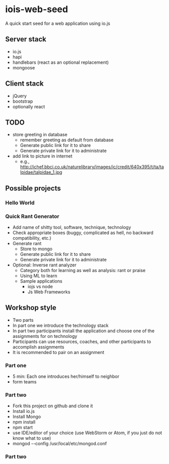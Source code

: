 # iois-web-seed
A quick start seed for a web application using io.js

## Server stack
* io.js
* hapi
* handlebars (react as an optional replacement)
* mongoose

## Client stack
* jQuery
* bootstrap
* optionally react

## TODO
* store greeting in database
  * remember greeting as default from database
  * Generate public link for it to share
  * Generate private link for it to administrate
* add link to picture in internet
  * e.g., http://ichef.bbci.co.uk/naturelibrary/images/ic/credit/640x395/t/ta/talpidae/talpidae_1.jpg

## Possible projects
### Hello World
### Quick Rant Generator
* Add name of shitty tool, software, technique, technology
* Check appropriate boxes (buggy, complicated as hell, no backward compatibility, etc.)
* Generate rant
    * Store to mongo
    * Generate public link for it to share
    * Generate private link for it to administrate
* Optional: Inverse rant analyzer
    * Category both for learning as well as analysis: rant or praise
    * Using ML to learn
    * Sample applications
      * iojs vs node
      * Js Web Frameworks

## Workshop style
* Two parts
* In part one we introduce the technology stack
* In part two participants install the application and choose one of the assignments for on technology
* Participants can use resources, coaches, and other participants to accomplish assignments
* It is recommended to pair on an assignment

### Part one
* 5 min: Each one introduces her/himself to neighbor 
* form teams

### Part two
* Fork this project on github and clone it
* Install io.js
* Install Mongo
* npm install
* npm start
* use IDE/editor of your choice (use WebStorm or Atom, if you just do not know what to use)
* mongod --config /usr/local/etc/mongod.conf

### Part two
